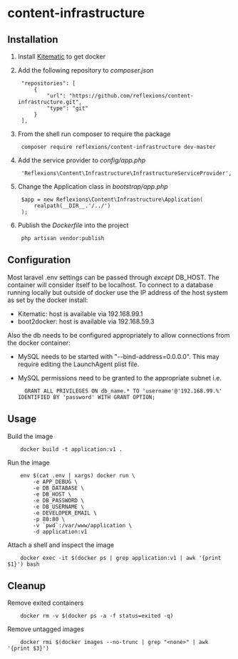 # content-infrastructure

## Installation

1. Install [Kitematic](https://kitematic.com/) to get docker

2. Add the following repository to _composer.json_

        "repositories": [
            {
                "url": "https://github.com/reflexions/content-infrastructure.git",
                "type": "git"
            }
        ],

3. From the shell run composer to require the package

        composer require reflexions/content-infrastructure dev-master

4. Add the service provider to _config/app.php_

        'Reflexions\Content\Infrastructure\InfrastructureServiceProvider',
        
5. Change the Application class in _bootstrap/app.php_

        $app = new Reflexions\Content\Infrastructure\Application(
            realpath(__DIR__.'/../')
        );

6. Publish the _Dockerfile_ into the project

        php artisan vendor:publish

## Configuration

Most laravel .env settings can be passed through *except* DB_HOST.  The container will consider itself to be localhost.  To connect to a database running locally but outside of docker use the IP address of the host system as set by the docker install:

* Kitematic: host is available via 192.168.99.1
* boot2docker: host is available via 192.168.59.3

Also the db needs to be configured appropriately to allow connections from the docker container:

* MySQL needs to be started with "--bind-address=0.0.0.0".  This may require editing the LaunchAgent plist file.
* MySQL permissions need to be granted to the appropriate subnet i.e. 

        GRANT ALL PRIVILEGES ON db_name.* TO 'username'@'192.168.99.%' IDENTIFIED BY 'password' WITH GRANT OPTION;

## Usage

Build the image

        docker build -t application:v1 .

Run the image

        env $(cat .env | xargs) docker run \
            -e APP_DEBUG \
            -e DB_DATABASE \
            -e DB_HOST \
            -e DB_PASSWORD \
            -e DB_USERNAME \
            -e DEVELOPER_EMAIL \
            -p 80:80 \
            -v `pwd`:/var/www/application \
            -d application:v1

Attach a shell and inspect the image

        docker exec -it $(docker ps | grep application:v1 | awk '{print $1}') bash

## Cleanup

Remove exited containers

        docker rm -v $(docker ps -a -f status=exited -q)

Remove untagged images

        docker rmi $(docker images --no-trunc | grep "<none>" | awk '{print $3}')
